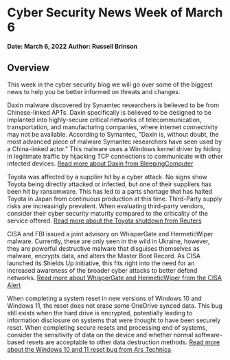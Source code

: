 # Cyber Security News Week of March 6
**Date: March 6, 2022**
**Author: Russell Brinson**

## Overview
This week in the cyber security blog we will go over some of the biggest news to help you be better informed on threats and changes.

Daxin malware discovered by Synamtec researchers is believed to be from Chinese-linked APTs. Daxin specifically is believed to be designed to be implanted into highly-secure critical networks of telecommunication, transportation, and manufacturing companies, where internet connectivity may not be available. According to Symantec, "Daxin is, without doubt, the most advanced piece of malware Symantec researchers have seen used by a China-linked actor." This malware uses a Windows kernel driver by hiding in legitimate traffic by hijacking TCP connections to communicate with other infected devices. [Read more about Daxin from BleepingComputer](https://www.bleepingcomputer.com/news/security/chinese-cyberspies-target-govts-with-their-most-advanced-backdoor/)

Toyota was affected by a supplier hit by a cyber attack. No signs show Toyota being directly attacked or infected, but one of their suppliers has been hit by ransomware. This has led to a parts shortage that has halted Toyota in Japan from continuous production at this time. Third-Party supply risks are increasingly prevalent. When evaluating third-party vendors, consider their cyber security maturity compared to the criticality of the service offered. [Read more about the Toyota shutdown from Reuters](https://www.reuters.com/business/autos-transportation/toyota-suspends-all-domestic-factory-operations-after-suspected-cyber-attack-2022-02-28/)

CISA and FBI issued a joint advisory on WhisperGate and HermeticWiper malware. Currently, these are only seen in the wild in Ukraine, however, they are powerful destructive malware that disguises themselves as malware, encrypts data, and alters the Master Boot Record. As CISA launched its Shields Up initiative, this fits right into the need for an increased awareness of the broader cyber attacks to better defend networks. [Read more about WhisperGate and HermeticWiper from the CISA Alert](https://www.cisa.gov/uscert/ncas/alerts/aa22-057a)

When completing a system reset in new versions of Windows 10 and Windows 11, the reset does not erase some OneDrive synced data. This bug still exists when the hard drive is encrypted, potentially leading to information disclosure on systems that were thought to have been securely reset. When completing secure resets and processing end of systems, consider the sensitivity of data on the device and whether normal software-based resets are acceptable to other data destruction methods. [Read more about the Windows 10 and 11 reset bug from Ars Technica](https://arstechnica.com/gadgets/2022/02/windows-10-and-11-bug-can-leave-user-data-on-disk-after-a-system-reset/)
